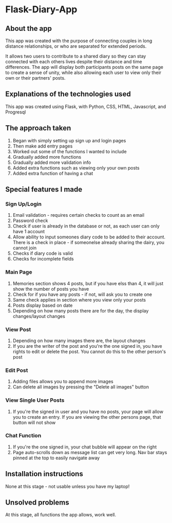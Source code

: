 # Flask-Diary-App

## About the app
This app was created with the purpose of connecting couples in long distance relationships, or who are 
separated for extended periods. 

It allows two users to contribute to a shared diary so they can stay connected with each others lives despite their distance and time differences. The app will display both participants posts on the same page to create a sense of unity, while also allowing each user to view only their own or their partners' posts. 

## Explanations of the technologies used
This app was created using Flask, with Python, CSS, HTML, Javascript, and Progresql

## The approach taken
1. Began with simply setting up sign up and login pages
2. Then make add entry pages
3. Worked out some of the functions I wanted to include
4. Gradually added more functions
5. Gradually added more validation info
6. Added extra functions such as viewing only your own posts
7. Added extra function of having a chat 

## Special features I made
### Sign Up/Login
1. Email validation - requires certain checks to count as an email
2. Password check
3. Check if user is already in the database or not, as each user can only have 1 account
4. Allow ability to input someones diary code to be added to their account. There is a check in place - if someonelse already sharing the dairy, you cannot join
5. Checks if diary code is valid
6. Checks for incomplete fields

### Main Page
1. Memories section shows 4 posts, but if you have elss than 4, it will just show the number of posts you have
2. Check for if you have any posts - if not, will ask you to create one
3. Same check applies in section where you view only your posts
4. Posts display based on date
5. Depending on how many posts there are for the day, the display changes/layout changes 

### View Post
1. Depending on how many images there are, the layout changes
2. If you are the writer of the post and you're the one signed in, you have rights to edit or delete the post. You cannot do this to the other person's post

### Edit Post
1. Adding files allows you to append more images
2. Can delete all images by pressing the "Delete all images" button

### View Single User Posts
1. If you're the signed in user and you have no posts, your page will allow you to create an entry. If you are viewing the other persons page, that button will not show

### Chat Function
1. If you're the one signed in, your chat bubble will appear on the right
2. Page auto-scrolls down as message list can get very long. Nav bar stays pinned at the top to easily navigate away

## Installation instructions
None at this stage - not usable unless you have my laptop!

## Unsolved problems
At this stage, all functions the app allows, work well. 